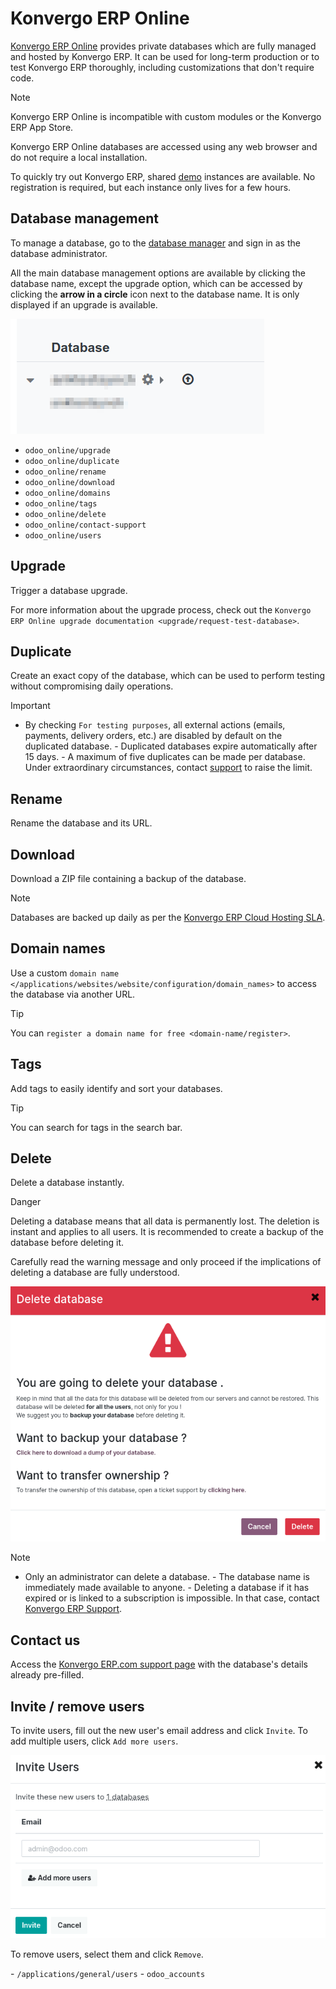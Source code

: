 # Konvergo ERP Online

[Konvergo ERP Online](https://www.odoo.com/trial) provides private databases
which are fully managed and hosted by Konvergo ERP. It can be used for long-term
production or to test Konvergo ERP thoroughly, including customizations that
don't require code.

> [!NOTE]
> Konvergo ERP Online is incompatible with custom modules or the Konvergo ERP App Store.

Konvergo ERP Online databases are accessed using any web browser and do not
require a local installation.

To quickly try out Konvergo ERP, shared [demo](https://demo.odoo.com) instances
are available. No registration is required, but each instance only lives
for a few hours.

## Database management

To manage a database, go to the [database
manager](https://www.odoo.com/my/databases) and sign in as the database
administrator.

All the main database management options are available by clicking the
database name, except the upgrade option, which can be accessed by
clicking the **arrow in a circle** icon next to the database name. It is
only displayed if an upgrade is available.

![Accessing the database management options](odoo_online/database-manager.png)

- `odoo_online/upgrade`
- `odoo_online/duplicate`
- `odoo_online/rename`
- `odoo_online/download`
- `odoo_online/domains`
- `odoo_online/tags`
- `odoo_online/delete`
- `odoo_online/contact-support`
- `odoo_online/users`

## Upgrade

Trigger a database upgrade.

<div class="seealso">

For more information about the upgrade process, check out the
`Konvergo ERP Online upgrade
documentation <upgrade/request-test-database>`.

</div>

## Duplicate

Create an exact copy of the database, which can be used to perform
testing without compromising daily operations.

> [!IMPORTANT]
> - By checking `For testing purposes`, all external actions (emails,
> payments, delivery orders, etc.) are disabled by default on the
> duplicated database. - Duplicated databases expire automatically after
> 15 days. - A maximum of five duplicates can be made per database.
> Under extraordinary circumstances, contact
> [support](https://www.odoo.com/help) to raise the limit.

## Rename

Rename the database and its URL.

## Download

Download a ZIP file containing a backup of the database.

> [!NOTE]
> Databases are backed up daily as per the [Konvergo ERP Cloud Hosting
> SLA](https://www.odoo.com/cloud-sla).

## Domain names

Use a custom
`domain name </applications/websites/website/configuration/domain_names>`
to access the database via another URL.

> [!TIP]
> You can `register a domain name for free <domain-name/register>`.

## Tags

Add tags to easily identify and sort your databases.

> [!TIP]
> You can search for tags in the search bar.

## Delete

Delete a database instantly.

<div class="danger">

<div class="title">

Danger

</div>

Deleting a database means that all data is permanently lost. The
deletion is instant and applies to all users. It is recommended to
create a backup of the database before deleting it.

</div>

Carefully read the warning message and only proceed if the implications
of deleting a database are fully understood.

![The warning message displayed before deleting a database](odoo_online/delete.png)

> [!NOTE]
> - Only an administrator can delete a database. - The database name is
> immediately made available to anyone. - Deleting a database if it has
> expired or is linked to a subscription is impossible. In that case,
> contact [Konvergo ERP Support](https://www.odoo.com/help).

## Contact us

Access the [Konvergo ERP.com support page](https://www.odoo.com/help) with the
database's details already pre-filled.

## Invite / remove users

To invite users, fill out the new user's email address and click
`Invite`. To add multiple users, click `Add more users`.

![Inviting a user on a database](odoo_online/invite-users.png)

To remove users, select them and click `Remove`.

<div class="seealso">

\- `/applications/general/users` - `odoo_accounts`

</div>
